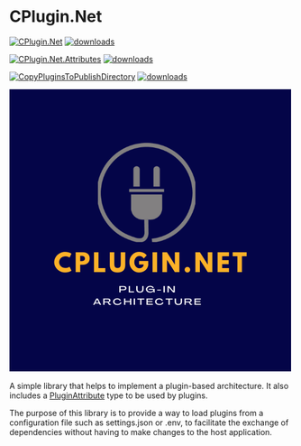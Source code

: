 # CPlugin.Net

[![CPlugin.Net](https://img.shields.io/nuget/vpre/CPlugin.Net?label=CPlugin.Net%20-%20nuget&color=red)](https://www.nuget.org/packages/CPlugin.Net)
[![downloads](https://img.shields.io/nuget/dt/CPlugin.Net?color=yellow)](https://www.nuget.org/packages/CPlugin.Net)

[![CPlugin.Net.Attributes](https://img.shields.io/nuget/vpre/CPlugin.Net.Attributes?label=CPlugin.Net.Attributes%20-%20nuget&color=red)](https://www.nuget.org/packages/CPlugin.Net.Attributes)
[![downloads](https://img.shields.io/nuget/dt/CPlugin.Net.Attributes?color=yellow)](https://www.nuget.org/packages/CPlugin.Net.Attributes)

[![CopyPluginsToPublishDirectory](https://img.shields.io/nuget/vpre/CopyPluginsToPublishDirectory?label=CopyPluginsToPublishDirectory%20-%20nuget&color=red)](https://www.nuget.org/packages/CopyPluginsToPublishDirectory)
[![downloads](https://img.shields.io/nuget/dt/CopyPluginsToPublishDirectory?color=yellow)](https://www.nuget.org/packages/CopyPluginsToPublishDirectory)

[![CPlugin.Net-logo](https://raw.githubusercontent.com/MrDave1999/CPlugin.Net/bd7e7c8787e5a1b4987cd5a506e680261dce19b0/plugin-logo.png)](https://github.com/MrDave1999/CPlugin.Net)

A simple library that helps to implement a plugin-based architecture. It also includes a [PluginAttribute](https://mrdave1999.github.io/CPlugin.Net/api/CPlugin.Net.PluginAttribute.html) type to be used by plugins.

The purpose of this library is to provide a way to load plugins from a configuration file such as settings.json or .env, to facilitate the exchange of dependencies without having to make changes to the host application.

